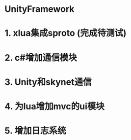 # UnityFramework

# 1. xlua集成sproto (完成待测试)

# 2. c#增加通信模块

# 3. Unity和skynet通信

# 4. 为lua增加mvc的ui模块  

# 5. 增加日志系统

  